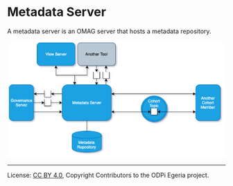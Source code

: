 <!-- SPDX-License-Identifier: CC-BY-4.0 -->
<!-- Copyright Contributors to the ODPi Egeria project 2020. -->

# Metadata Server

A metadata server is an OMAG server that hosts a
metadata repository.

![Metadata Server](metadata-server.png)

----
License: [CC BY 4.0](https://creativecommons.org/licenses/by/4.0/),
Copyright Contributors to the ODPi Egeria project.